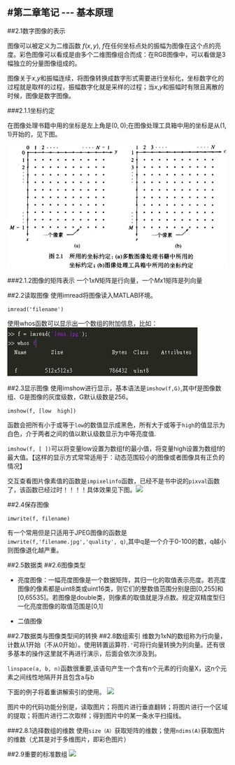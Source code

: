 #第二章笔记 --- 基本原理
--------------------

##2.1数字图像的表示

图像可以被定义为二维函数 $f(x,y)$, $f$在任何坐标点处的振幅为图像在这个点的亮度。彩色图像可以看成是由多个二维图像组合而成：在RGB图像中，可以看做是3幅独立的分量图像组成的。

图像关于$x$,$y$和振幅连续，将图像转换成数字形式需要进行坐标化，坐标数字化的过程就是取样的过程，振幅数字化就是采样的过程；当$x$,$y$和振幅时有限且离散的时候，图像是数字图像。

###2.1.1坐标约定

在图像处理书籍中用的坐标是左上角是$(0,0)$;在图像处理工具箱中用的坐标是从$(1,1)$开始的，见下图。

![](screenshot/2019-02-24-22-34-13.png)

###2.1.2图像的矩阵表示
一个$1xN$矩阵是行向量，一个$Mx1$矩阵是列向量

##2.2读取图像
使用imread将图像读入MATLAB环境。
```
imread('filename')
```
使用whos函数可以显示出一个数组的附加信息，比如：
![](screenshot/2019-02-25-14-19-13.png)

##2.3显示图像
使用imshow进行显示，基本语法是```imshow(f,G)```,其中f是图像数组、G是图像的灰度级数，G默认级数是256。
```
imshow(f, [low  high])
```
函数会把所有小于或等于```low```的数值显示成黑色，所有大于或等于```high```的值显示为白色，介于两者之间的值以默认级数显示为中等亮度值.

```imshow(f, [ ])```可以将变量low设置为数组f的最小值，将变量high设置为数组f的最大值。【这样的显示方式常常适用于：动态范围较小的图像或者图像具有正负的情况】

交互查看图片像素值的函数是```impixelinfo```函数，已经不是书中说的```pixval```函数了，该函数已经过时！！！！具体效果见下图。![](screenshot/2019-02-25-14-37-25.png)


##2.4保存图像
```
imwrite(f, filename)
```

有一个常用但是只适用于JPEG图像的函数是
```imwrite(f,'filename.jpg','quality', q)```,其中q是一个介于0-100的数，q越小则图像退化越严重。

##2.5数据类
##2.6图像类型

- 亮度图像：一幅亮度图像是一个数据矩阵，其归一化的取值表示亮度。若亮度图像的像素都是uint8类或uint16类，则它们的整数值范围分别是田[0,255]和[0,65535]。若图像是double类，则像素的取值就是浮点数。规定双精度型归一化亮度图像的取值范围是[0,1]

- 二值图像

##2.7数据类与图像类型间的转换
##2.8数组索引
维数为1xN的数组称为行向量，计数从1开始（不从0开始）。使用转置运算符```.'```可将行向量转换为列向量。还有很多基本的操作这里就不再进行演示，后面会依次涉及到。

```linspace(a, b, n)```函数很重要,该语句产生一个含有n个元素的行向量X，这n个元素之间线性地隔开并且包含a与b

下面的例子将着重讲解索引的使用。
![](screenshot/2019-02-25-15-18-44.png)

图片中的代码功能分别是，读取图片；将图片进行垂直翻转；将图片进行一个区域的提取；将图片进行二次取样；得到图片中的某一条水平扫描线。

###2.8.1选择数组的维数
使用```size（A）```获取矩阵的维数；使用```ndims(A)```获取图片的维数（尤其是对于多维图片，即彩色图片）

##2.9重要的标准数组
![](screenshot/2019-02-25-15-24-37.png)
























































